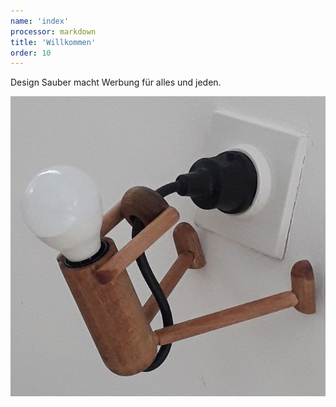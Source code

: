 ```yaml
---
name: 'index'
processor: markdown
title: 'Willkommen'
order: 10
---
```

Design Sauber macht Werbung für alles und jeden.


![licht](licht.jpg)
